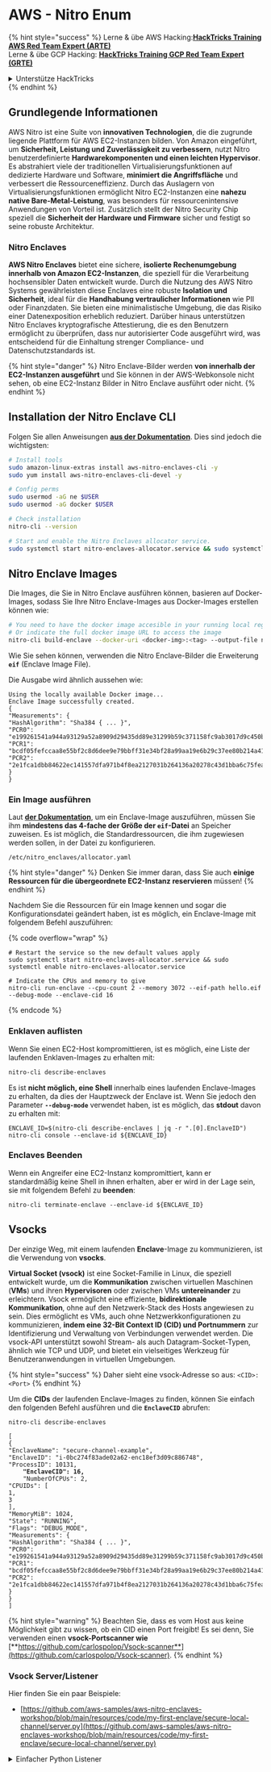 # AWS - Nitro Enum

{% hint style="success" %}
Lerne & übe AWS Hacking:<img src="/.gitbook/assets/image.png" alt="" data-size="line">[**HackTricks Training AWS Red Team Expert (ARTE)**](https://training.hacktricks.xyz/courses/arte)<img src="/.gitbook/assets/image.png" alt="" data-size="line">\
Lerne & übe GCP Hacking: <img src="/.gitbook/assets/image (2).png" alt="" data-size="line">[**HackTricks Training GCP Red Team Expert (GRTE)**<img src="/.gitbook/assets/image (2).png" alt="" data-size="line">](https://training.hacktricks.xyz/courses/grte)

<details>

<summary>Unterstütze HackTricks</summary>

* Überprüfe die [**Abonnementpläne**](https://github.com/sponsors/carlospolop)!
* **Tritt der** 💬 [**Discord-Gruppe**](https://discord.gg/hRep4RUj7f) oder der [**Telegram-Gruppe**](https://t.me/peass) bei oder **folge** uns auf **Twitter** 🐦 [**@hacktricks\_live**](https://twitter.com/hacktricks\_live)**.**
* **Teile Hacking-Tricks, indem du PRs an die** [**HackTricks**](https://github.com/carlospolop/hacktricks) und [**HackTricks Cloud**](https://github.com/carlospolop/hacktricks-cloud) GitHub-Repos einreichst.

</details>
{% endhint %}

## Grundlegende Informationen

AWS Nitro ist eine Suite von **innovativen Technologien**, die die zugrunde liegende Plattform für AWS EC2-Instanzen bilden. Von Amazon eingeführt, um **Sicherheit, Leistung und Zuverlässigkeit zu verbessern**, nutzt Nitro benutzerdefinierte **Hardwarekomponenten und einen leichten Hypervisor**. Es abstrahiert viele der traditionellen Virtualisierungsfunktionen auf dedizierte Hardware und Software, **minimiert die Angriffsfläche** und verbessert die Ressourceneffizienz. Durch das Auslagern von Virtualisierungsfunktionen ermöglicht Nitro EC2-Instanzen eine **nahezu native Bare-Metal-Leistung**, was besonders für ressourcenintensive Anwendungen von Vorteil ist. Zusätzlich stellt der Nitro Security Chip speziell die **Sicherheit der Hardware und Firmware** sicher und festigt so seine robuste Architektur.

### Nitro Enclaves

**AWS Nitro Enclaves** bietet eine sichere, **isolierte Rechenumgebung innerhalb von Amazon EC2-Instanzen**, die speziell für die Verarbeitung hochsensibler Daten entwickelt wurde. Durch die Nutzung des AWS Nitro Systems gewährleisten diese Enclaves eine robuste **Isolation und Sicherheit**, ideal für die **Handhabung vertraulicher Informationen** wie PII oder Finanzdaten. Sie bieten eine minimalistische Umgebung, die das Risiko einer Datenexposition erheblich reduziert. Darüber hinaus unterstützen Nitro Enclaves kryptografische Attestierung, die es den Benutzern ermöglicht zu überprüfen, dass nur autorisierter Code ausgeführt wird, was entscheidend für die Einhaltung strenger Compliance- und Datenschutzstandards ist.

{% hint style="danger" %}
Nitro Enclave-Bilder werden **von innerhalb der EC2-Instanzen ausgeführt** und Sie können in der AWS-Webkonsole nicht sehen, ob eine EC2-Instanz Bilder in Nitro Enclave ausführt oder nicht.
{% endhint %}

## Installation der Nitro Enclave CLI

Folgen Sie allen Anweisungen [**aus der Dokumentation**](https://catalog.us-east-1.prod.workshops.aws/event/dashboard/en-US/workshop/1-my-first-enclave/1-1-nitro-enclaves-cli#run-connect-and-terminate-the-enclave). Dies sind jedoch die wichtigsten:
```bash
# Install tools
sudo amazon-linux-extras install aws-nitro-enclaves-cli -y
sudo yum install aws-nitro-enclaves-cli-devel -y

# Config perms
sudo usermod -aG ne $USER
sudo usermod -aG docker $USER

# Check installation
nitro-cli --version

# Start and enable the Nitro Enclaves allocator service.
sudo systemctl start nitro-enclaves-allocator.service && sudo systemctl enable nitro-enclaves-allocator.service
```
## Nitro Enclave Images

Die Images, die Sie in Nitro Enclave ausführen können, basieren auf Docker-Images, sodass Sie Ihre Nitro Enclave-Images aus Docker-Images erstellen können wie:
```bash
# You need to have the docker image accesible in your running local registry
# Or indicate the full docker image URL to access the image
nitro-cli build-enclave --docker-uri <docker-img>:<tag> --output-file nitro-img.eif
```
Wie Sie sehen können, verwenden die Nitro Enclave-Bilder die Erweiterung **`eif`** (Enclave Image File).

Die Ausgabe wird ähnlich aussehen wie:
```
Using the locally available Docker image...
Enclave Image successfully created.
{
"Measurements": {
"HashAlgorithm": "Sha384 { ... }",
"PCR0": "e199261541a944a93129a52a8909d29435dd89e31299b59c371158fc9ab3017d9c450b0a580a487e330b4ac691943284",
"PCR1": "bcdf05fefccaa8e55bf2c8d6dee9e79bbff31e34bf28a99aa19e6b29c37ee80b214a414b7607236edf26fcb78654e63f",
"PCR2": "2e1fca1dbb84622ec141557dfa971b4f8ea2127031b264136a20278c43d1bba6c75fea286cd4de9f00450b6a8db0e6d3"
}
}
```
### Ein Image ausführen

Laut [**der Dokumentation**](https://catalog.us-east-1.prod.workshops.aws/event/dashboard/en-US/workshop/1-my-first-enclave/1-1-nitro-enclaves-cli#run-connect-and-terminate-the-enclave), um ein Enclave-Image auszuführen, müssen Sie ihm **mindestens das 4-fache der Größe der `eif`-Datei** an Speicher zuweisen. Es ist möglich, die Standardressourcen, die ihm zugewiesen werden sollen, in der Datei zu konfigurieren.
```shell
/etc/nitro_enclaves/allocator.yaml
```
{% hint style="danger" %}
Denken Sie immer daran, dass Sie auch **einige Ressourcen für die übergeordnete EC2-Instanz reservieren** müssen!
{% endhint %}

Nachdem Sie die Ressourcen für ein Image kennen und sogar die Konfigurationsdatei geändert haben, ist es möglich, ein Enclave-Image mit folgendem Befehl auszuführen:

{% code overflow="wrap" %}
```shell
# Restart the service so the new default values apply
sudo systemctl start nitro-enclaves-allocator.service && sudo systemctl enable nitro-enclaves-allocator.service

# Indicate the CPUs and memory to give
nitro-cli run-enclave --cpu-count 2 --memory 3072 --eif-path hello.eif --debug-mode --enclave-cid 16
```
{% endcode %}

### Enklaven auflisten

Wenn Sie einen EC2-Host kompromittieren, ist es möglich, eine Liste der laufenden Enklaven-Images zu erhalten mit:
```bash
nitro-cli describe-enclaves
```
Es ist **nicht möglich, eine Shell** innerhalb eines laufenden Enclave-Images zu erhalten, da dies der Hauptzweck der Enclave ist. Wenn Sie jedoch den Parameter **`--debug-mode`** verwendet haben, ist es möglich, das **stdout** davon zu erhalten mit:
```shell
ENCLAVE_ID=$(nitro-cli describe-enclaves | jq -r ".[0].EnclaveID")
nitro-cli console --enclave-id ${ENCLAVE_ID}
```
### Enclaves Beenden

Wenn ein Angreifer eine EC2-Instanz kompromittiert, kann er standardmäßig keine Shell in ihnen erhalten, aber er wird in der Lage sein, sie mit folgendem Befehl zu **beenden**:
```shell
nitro-cli terminate-enclave --enclave-id ${ENCLAVE_ID}
```
## Vsocks

Der einzige Weg, mit einem laufenden **Enclave**-Image zu kommunizieren, ist die Verwendung von **vsocks**.

**Virtual Socket (vsock)** ist eine Socket-Familie in Linux, die speziell entwickelt wurde, um die **Kommunikation** zwischen virtuellen Maschinen (**VMs**) und ihren **Hypervisoren** oder zwischen VMs **untereinander** zu erleichtern. Vsock ermöglicht eine effiziente, **bidirektionale Kommunikation**, ohne auf den Netzwerk-Stack des Hosts angewiesen zu sein. Dies ermöglicht es VMs, auch ohne Netzwerkkonfigurationen zu kommunizieren, **indem eine 32-Bit Context ID (CID) und Portnummern** zur Identifizierung und Verwaltung von Verbindungen verwendet werden. Die vsock-API unterstützt sowohl Stream- als auch Datagram-Socket-Typen, ähnlich wie TCP und UDP, und bietet ein vielseitiges Werkzeug für Benutzeranwendungen in virtuellen Umgebungen.

{% hint style="success" %}
Daher sieht eine vsock-Adresse so aus: `<CID>:<Port>`
{% endhint %}

Um die **CIDs** der laufenden Enclave-Images zu finden, können Sie einfach den folgenden Befehl ausführen und die **`EnclaveCID`** abrufen:

<pre class="language-bash"><code class="lang-bash">nitro-cli describe-enclaves

[
{
"EnclaveName": "secure-channel-example",
"EnclaveID": "i-0bc274f83ade02a62-enc18ef3d09c886748",
"ProcessID": 10131,
<strong>    "EnclaveCID": 16,
</strong>    "NumberOfCPUs": 2,
"CPUIDs": [
1,
3
],
"MemoryMiB": 1024,
"State": "RUNNING",
"Flags": "DEBUG_MODE",
"Measurements": {
"HashAlgorithm": "Sha384 { ... }",
"PCR0": "e199261541a944a93129a52a8909d29435dd89e31299b59c371158fc9ab3017d9c450b0a580a487e330b4ac691943284",
"PCR1": "bcdf05fefccaa8e55bf2c8d6dee9e79bbff31e34bf28a99aa19e6b29c37ee80b214a414b7607236edf26fcb78654e63f",
"PCR2": "2e1fca1dbb84622ec141557dfa971b4f8ea2127031b264136a20278c43d1bba6c75fea286cd4de9f00450b6a8db0e6d3"
}
}
]
</code></pre>

{% hint style="warning" %}
Beachten Sie, dass es vom Host aus keine Möglichkeit gibt zu wissen, ob ein CID einen Port freigibt! Es sei denn, Sie verwenden einen **vsock-Portscanner wie** [**https://github.com/carlospolop/Vsock-scanner**](https://github.com/carlospolop/Vsock-scanner).
{% endhint %}

### Vsock Server/Listener

Hier finden Sie ein paar Beispiele:

* [https://github.com/aws-samples/aws-nitro-enclaves-workshop/blob/main/resources/code/my-first-enclave/secure-local-channel/server.py](https://github.com/aws-samples/aws-nitro-enclaves-workshop/blob/main/resources/code/my-first-enclave/secure-local-channel/server.py)

<details>

<summary>Einfacher Python Listener</summary>
```python
#!/usr/bin/env python3

# From
https://medium.com/@F.DL/understanding-vsock-684016cf0eb0

import socket

CID = socket.VMADDR_CID_HOST
PORT = 9999

s = socket.socket(socket.AF_VSOCK, socket.SOCK_STREAM)
s.bind((CID, PORT))
s.listen()
(conn, (remote_cid, remote_port)) = s.accept()

print(f"Connection opened by cid={remote_cid} port={remote_port}")

while True:
buf = conn.recv(64)
if not buf:
break

print(f"Received bytes: {buf}")
```
</details>
```bash
# Using socat
socat VSOCK-LISTEN:<port>,fork EXEC:"echo Hello from server!"
```
### Vsock Client

Beispiele:

* [https://github.com/aws-samples/aws-nitro-enclaves-workshop/blob/main/resources/code/my-first-enclave/secure-local-channel/client.py](https://github.com/aws-samples/aws-nitro-enclaves-workshop/blob/main/resources/code/my-first-enclave/secure-local-channel/client.py)

<details>

<summary>Einfacher Python Client</summary>
```python
#!/usr/bin/env python3

#From https://medium.com/@F.DL/understanding-vsock-684016cf0eb0

import socket

CID = socket.VMADDR_CID_HOST
PORT = 9999

s = socket.socket(socket.AF_VSOCK, socket.SOCK_STREAM)
s.connect((CID, PORT))
s.sendall(b"Hello, world!")
s.close()
```
<details>
<summary>aws-nitro-enum</summary>

## aws-nitro-enum

### Beschreibung

`aws-nitro-enum` ist ein Tool zur Aufzählung von aws Nitro Enklaven. Es ermöglicht die Identifizierung und Auflistung von Nitro Enklaven in einer aws Umgebung.

### Nutzung

```bash
aws-nitro-enum --region <region> --profile <profile>
```

### Optionen

- `--region`: Die aws Region, in der die Nitro Enklaven aufgezählt werden sollen.
- `--profile`: Das aws Profil, das für die Authentifizierung verwendet werden soll.

### Beispiel

```bash
aws-nitro-enum --region us-west-2 --profile default
```

### Ausgabe

Die Ausgabe des Tools enthält Informationen über die gefundenen Nitro Enklaven, einschließlich ihrer IDs und Status.

</details>
```bash
# Using socat
echo "Hello, vsock!" | socat - VSOCK-CONNECT:3:5000
```
### Vsock Proxy

Das Tool vsock-proxy ermöglicht es, einen vsock-Proxy mit einer anderen Adresse zu verbinden, zum Beispiel:
```bash
vsock-proxy 8001 ip-ranges.amazonaws.com 443 --config your-vsock-proxy.yaml
```
Dies wird den **lokalen Port 8001 in vsock** zu `ip-ranges.amazonaws.com:443` weiterleiten und die Datei **`your-vsock-proxy.yaml`** könnte diesen Inhalt haben, der den Zugriff auf `ip-ranges.amazonaws.com:443` ermöglicht:
```yaml
allowlist:
- {address: ip-ranges.amazonaws.com, port: 443}
```
Es ist möglich, die vsock-Adressen (**`<CID>:<Port>`**) zu sehen, die vom EC2-Host verwendet werden (beachten Sie `3:8001`, 3 ist die CID und 8001 der Port):

{% code overflow="wrap" %}
```bash
sudo ss -l -p -n | grep v_str
v_str LISTEN 0      0                                                                              3:8001                   *:*     users:(("vsock-proxy",pid=9458,fd=3))
```
{% endcode %}

## Nitro Enclave Attestation & KMS

Das Nitro Enclaves SDK ermöglicht es einem Enclave, ein **kryptographisch signiertes Attestationsdokument** vom Nitro **Hypervisor** anzufordern, das **einzigartige Messungen** enthält, die spezifisch für diese Enclave sind. Diese Messungen, die **Hashes und Plattformkonfigurationsregister (PCRs)** umfassen, werden während des Attestationsprozesses verwendet, um die **Identität der Enclave zu beweisen** und **Vertrauen mit externen Diensten aufzubauen**. Das Attestationsdokument enthält typischerweise Werte wie PCR0, PCR1 und PCR2, die Sie bereits beim Erstellen und Speichern einer Enclave EIF gesehen haben.

Aus den [**Dokumentationen**](https://catalog.us-east-1.prod.workshops.aws/event/dashboard/en-US/workshop/1-my-first-enclave/1-3-cryptographic-attestation#a-unique-feature-on-nitro-enclaves) sind dies die PCR-Werte:

<table><thead><tr><th width="97">PCR</th><th width="221">Hash von ...</th><th>Beschreibung</th></tr></thead><tbody><tr><td>PCR0</td><td>Enclave-Bilddatei</td><td>Eine zusammenhängende Messung des Inhalts der Bilddatei, ohne die Abschnittsdaten.</td></tr><tr><td>PCR1</td><td>Linux-Kernel und Bootstrap</td><td>Eine zusammenhängende Messung der Kernel- und Boot-Ramfs-Daten.</td></tr><tr><td>PCR2</td><td>Anwendung</td><td>Eine zusammenhängende, geordnete Messung der Benutzeranwendungen, ohne das Boot-Ramfs.</td></tr><tr><td>PCR3</td><td>IAM-Rolle, die der übergeordneten Instanz zugewiesen ist</td><td>Eine zusammenhängende Messung der IAM-Rolle, die der übergeordneten Instanz zugewiesen ist. Stellt sicher, dass der Attestationsprozess nur dann erfolgreich ist, wenn die übergeordnete Instanz die richtige IAM-Rolle hat.</td></tr><tr><td>PCR4</td><td>Instanz-ID der übergeordneten Instanz</td><td>Eine zusammenhängende Messung der ID der übergeordneten Instanz. Stellt sicher, dass der Attestationsprozess nur dann erfolgreich ist, wenn die übergeordnete Instanz eine bestimmte Instanz-ID hat.</td></tr><tr><td>PCR8</td><td>Signaturzertifikat der Enclave-Bilddatei</td><td>Eine Messung des Signaturzertifikats, das für die Enclave-Bilddatei angegeben wurde. Stellt sicher, dass der Attestationsprozess nur dann erfolgreich ist, wenn die Enclave von einer Enclave-Bilddatei gestartet wurde, die von einem bestimmten Zertifikat signiert wurde.</td></tr></tbody></table>

Sie können **kryptographische Attestationen** in Ihre Anwendungen integrieren und vorgefertigte Integrationen mit Diensten wie **AWS KMS** nutzen. AWS KMS kann **Enclave-Attestationen validieren** und bietet attestationsbasierte Bedingungsschlüssel (`kms:RecipientAttestation:ImageSha384` und `kms:RecipientAttestation:PCR`) in seinen Schlüsselrichtlinien. Diese Richtlinien stellen sicher, dass AWS KMS Operationen mit dem KMS-Schlüssel **nur dann zulässt**, wenn das Attestationsdokument der Enclave **gültig ist** und die **festgelegten Bedingungen** erfüllt.

{% hint style="success" %}
Beachten Sie, dass Enclaves im Debug-Modus (--debug) Attestationsdokumente mit PCRs erzeugen, die aus Nullen bestehen (`000000000000000000000000000000000000000000000000`). Daher werden KMS-Richtlinien, die diese Werte überprüfen, fehlschlagen.
{% endhint %}

### PCR-Umgehung

Aus der Perspektive eines Angreifers ist zu beachten, dass einige PCRs es erlauben würden, einige Teile oder das gesamte Enclave-Bild zu ändern und dennoch gültig zu bleiben (zum Beispiel überprüft PCR4 nur die ID der übergeordneten Instanz, sodass das Ausführen eines beliebigen Enclave-Bildes in dieser EC2-Instanz die Erfüllung dieser potenziellen PCR-Anforderung ermöglicht).

Daher könnte ein Angreifer, der die EC2-Instanz kompromittiert, in der Lage sein, andere Enclave-Bilder auszuführen, um diese Schutzmaßnahmen zu umgehen.

Die Forschung darüber, wie man neue Bilder modifiziert/erstellt, um jede Schutzmaßnahme zu umgehen (insbesondere die nicht so offensichtlichen), steht noch aus.

## Referenzen

* [https://medium.com/@F.DL/understanding-vsock-684016cf0eb0](https://medium.com/@F.DL/understanding-vsock-684016cf0eb0)
* Alle Teile des Nitro-Tutorials von AWS: [https://catalog.us-east-1.prod.workshops.aws/event/dashboard/en-US/workshop/1-my-first-enclave/1-1-nitro-enclaves-cli](https://catalog.us-east-1.prod.workshops.aws/event/dashboard/en-US/workshop/1-my-first-enclave/1-1-nitro-enclaves-cli)

{% hint style="success" %}
Lernen & üben Sie AWS Hacking:<img src="/.gitbook/assets/image.png" alt="" data-size="line">[**HackTricks Training AWS Red Team Expert (ARTE)**](https://training.hacktricks.xyz/courses/arte)<img src="/.gitbook/assets/image.png" alt="" data-size="line">\
Lernen & üben Sie GCP Hacking: <img src="/.gitbook/assets/image (2).png" alt="" data-size="line">[**HackTricks Training GCP Red Team Expert (GRTE)**<img src="/.gitbook/assets/image (2).png" alt="" data-size="line">](https://training.hacktricks.xyz/courses/grte)

<details>

<summary>Unterstützen Sie HackTricks</summary>

* Überprüfen Sie die [**Abonnementpläne**](https://github.com/sponsors/carlospolop)!
* **Treten Sie der** 💬 [**Discord-Gruppe**](https://discord.gg/hRep4RUj7f) oder der [**Telegram-Gruppe**](https://t.me/peass) bei oder **folgen** Sie uns auf **Twitter** 🐦 [**@hacktricks\_live**](https://twitter.com/hacktricks\_live)**.**
* **Teilen Sie Hacking-Tricks, indem Sie PRs an die** [**HackTricks**](https://github.com/carlospolop/hacktricks) und [**HackTricks Cloud**](https://github.com/carlospolop/hacktricks-cloud) GitHub-Repos einreichen.

</details>
{% endhint %}
